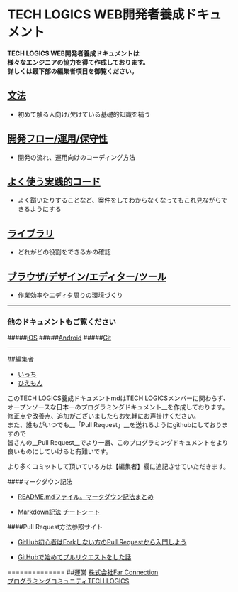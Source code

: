 # TECH LOGICS WEB開発者養成ドキュメント

__TECH LOGICS WEB開発者養成ドキュメントは  
様々なエンジニアの協力を得て作成しております。  
詳しくは最下部の編集者項目を御覧ください。__


## [文法](https://github.com/techlogics/WEB_Document/blob/master/grammar.md)
* 初めて触る人向け/欠けている基礎的知識を補う


## [開発フロー/運用/保守性](https://github.com/techlogics/WEB_Document/blob/master/operation.md)
* 開発の流れ、運用向けのコーディング方法


## [よく使う実践的コード](https://github.com/techlogics/WEB_Document/blob/master/useful.md)
* よく躓いたりすることなど、案件をしてわからなくなってもこれ見ながらできるようにする


## [ライブラリ](https://github.com/techlogics/WEB_Document/blob/master/library.md)
* どれがどの役割をできるかの確認


## [ブラウザ/デザイン/エディター/ツール](https://github.com/techlogics/WEB_Document/blob/master/subtheme.md)
* 作業効率やエディタ周りの環境づくり



---

### 他のドキュメントもご覧ください
#####[iOS](https://github.com/techlogics/iOS_Document)
#####[Android](https://github.com/techlogics/Android_Document)
#####[Git](https://github.com/techlogics/Git_Document)

---
##編集者

* [いっち](https://twitter.com/angu_lar)
* [ひえもん](https://twitter.com/hiemon_)

このTECH LOGICS養成ドキュメントmdはTECH LOGICSメンバーに関わらず、  
オープンソースな日本一のプログラミングドキュメント__を作成しております。  
修正点や改善点、追加がございましたらお気軽にお声掛けください。  
また、誰もがいつでも__「Pull Request」__を送れるようにgithubにしておりますので  
皆さんの__Pull Request__でより一層、このプログラミングドキュメントをより良いものにしていけると有難いです。

より多くコミットして頂いている方は【編集者】欄に追記させていただきます。

####マークダウン記法

* [README.mdファイル。マークダウン記法まとめ](http://codechord.com/2012/01/readme-markdown/)

* [Markdown記法 チートシート](http://qiita.com/Qiita/items/c686397e4a0f4f11683d)

####Pull Request方法参照サイト

* [GitHub初心者はForkしない方のPull Requestから入門しよう](http://blog.qnyp.com/2013/05/28/pull-request-for-github-beginners/)

* [GitHubで始めてプルリクエストをした話](http://blog.9wick.com/2012/07/github-first-pul/)

==============
##運営
[株式会社Far Connection](http://farconnection.co.jp)  
[プログラミングコミュニティTECH LOGICS](http://techlogics.link)

